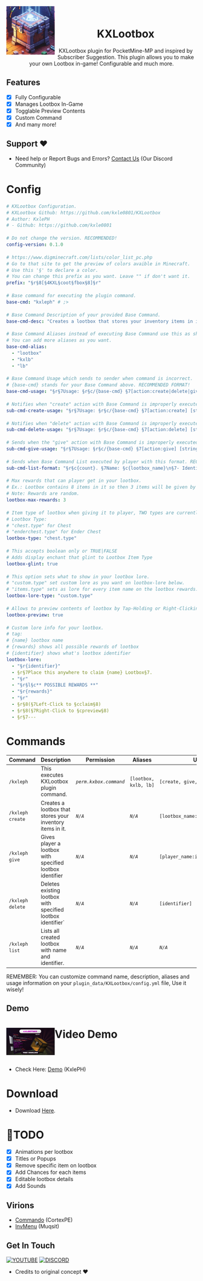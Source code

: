 <div align="center">
  <img src="https://github.com/kxle0801/KXLootbox/blob/main/kxlootbox_icon.png" height="128" width="128" align="left">&nbsp;</img>
  <h1> KXLootbox </h1>
  <p>
    KXLootbox plugin for PocketMine-MP and inspired by Subscriber Suggestion.
    This plugin allows you to make your own Lootbox in-game! Configurable and much more.
  </p>
</div>

## Features
- [x] Fully Configurable
- [x] Manages Lootbox In-Game
- [x] Togglable Preview Contents
- [x] Custom Command
- [x] And many more!

## Support ❤️
- Need help or Report Bugs and Errors? [Contact Us](https://discord.gg/vhnRSH7k) (Our Discord Community)

# Config
```yaml
# KXLootbox Configuration.
# KXLootbox Github: https://github.com/kxle0801/KXLootbox
# Author: KxlePH
# - Github: https://github.com/kxle0801

# Do not change the version. RECOMMENDED!
config-version: 0.1.0

# https://www.digminecraft.com/lists/color_list_pc.php
# Go to that site to get the preview of colors avaible in Minecraft.
# Use this '§' to declare a color.
# You can change this prefix as you want. Leave "" if don't want it.
prefix: "§r§8[§4KXL§coot§fbox§8]§r"

# Base command for executing the plugin command.
base-cmd: "kxleph" # ;>

# Base Command Description of your provided Base Command.
base-cmd-desc: "Creates a lootbox that stores your inventory items in it."

# Base Command Aliases instead of executing Base Command use this as shortcut.
# You can add more aliases as you want.
base-cmd-alias:
  - "lootbox"
  - "kxlb"
  - "lb"

# Base Command Usage which sends to sender when command is incorrect.
# {base-cmd} stands for your Base Command above. RECOMMENDED FORMAT!
base-cmd-usage: "§r§7Usage: §r§c/{base-cmd} §7[action:create|delete|give|list]"

# Notifies when "create" action with Base Command is improperly executed.
sub-cmd-create-usage: "§r§7Usage: §r§c/{base-cmd} §7[action:create] [string:lootbox_name] [string:identifier]"

# Notifies when "delete" action with Base Command is improperly executed.
sub-cmd-delete-usage: "§r§7Usage: §r§c/{base-cmd} §7[action:delete] [string:identifier]"

# Sends when the "give" action with Base Command is improperly executed.
sub-cmd-give-usage: "§r§7Usage: §r§c/{base-cmd} §7[action:give] [string:player_name] [string:identifier] [int:amount]"

# Sends when Base Command List executed by player with this format. RECOMMEND FORMAT!
sub-cmd-list-format: "§r§c{count}. §7Name: §c{lootbox_name}\n§7- Identifier: §c{identifier}§r\n"

# Max rewards that can player get in your lootbox.
# Ex.: Lootbox contains 8 items in it so then 3 items will be given by default.
# Note: Rewards are random.
lootbox-max-rewards: 3

# Item type of lootbox when giving it to player, TWO types are currently avaible. More SOON!
# Lootbox Type:
# "chest.type" for Chest
# "enderchest.type" for Ender Chest
lootbox-type: "chest.type"

# This accepts boolean only or TRUE|FALSE
# Adds display enchant that glint to Lootbox Item Type
lootbox-glint: true

# This option sets what to show in your lootbox lore.
# "custom.type" set custom lore as you want on lootbox-lore below.
# "items.type" sets as lore for every item name on the lootbox rewards.
lootbox-lore-type: "custom.type"

# Allows to preview contents of lootbox by Tap-Holding or Right-Clicking it.
lootbox-preview: true

# Custom lore info for your lootbox.
# tag:
# {name} lootbox name
# {rewards} shows all possible rewards of lootbox
# {identifier} shows what's lootbox identifier
lootbox-lore:
  - "§r{identifier}"
  - §r§7Place this anywhere to claim {name} Lootbox§7.
  - "§r"
  - "§r§l§c** POSSIBLE REWARDS **"
  - "§r{rewards}"
  - "§r"
  - §r§8(§7Left-Click to §cclaim§8)
  - §r§8(§7Right-Click to §cpreview§8)
  - §r§7---
```

# Commands
| **Command** | **Description** | **Permission** | **Aliases** | **Usage** | **Default** |
| --- | --- | --- | --- | --- | --- |
| `/kxleph` | This executes KXLootbox plugin command. | *`perm.kxbox.command`* | `[lootbox, kxlb, lb]` | `[create, give, delete, list]` | op |
| `/kxleph create` | Creates a lootbox that stores your inventory items in it. | *`N/A`* | *`N/A`* | `[lootbox_name:identifier]` | op |
| `/kxleph give` | Gives player a lootbox with specified lootbox identifier | *`N/A`* | *`N/A`* | `[player_name:identifier:amount]` | op |
| `/kxleph delete` | Deletes existing lootbox with specified lootbox identifier` | *`N/A`* | *`N/A`* | `[identifier]` | op |
| `/kxleph list` | Lists all created lootbox with name and identifier. | *`N/A`* | *`N/A`* | *`N/A`* | op |

REMEMBER: You can customize command name, description, aliases and usage information on your `plugin_data/KXLootbox/config.yml` file, Use it wisely!

## Demo
<h1>Video Demo<img src="https://github.com/kxle0801/KXLootbox/blob/main/KXLootbox%20Thumbnail.png" height="72" width="128" align="left"></img></h1><br><br>

- Check Here: [Demo](https://youtu.be/9ydqS1pMYpk) (KxlePH)

# Download
- Download [Here](https://poggit.pmmp.io/r/238766/KXLootbox_dev-12.phar).

# 📜TODO
- [x] Animations per lootbox
- [x] Titles or Popups
- [x] Remove specific item on lootbox
- [x] Add Chances for each items
- [x] Editable lootbox details
- [x] Add Sounds

## Virions
- [Commando](https://github.com/CortexPE/Commando) (CortexPE)
- [InvMenu](https://github.com/muqsit/InvMenu) (Muqsit)

## Get In Touch
[![YOUTUBE](https://img.shields.io/badge/KxlePH-white?logo=youtube&logoColor=red&label=Youtube&labelColor=white&color=red)](https://www.youtube.com/@kxle-ph)
[![DISCORD](https://img.shields.io/badge/Elysium_Community-black?logo=discord&logoColor=white&label=Discord&labelColor=blue&color=white)](https://discord.gg/vhnRSH7k)
<br>
- Credits to original concept ❤️
